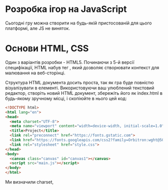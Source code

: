 # Розробка ігор на JavaScript

Сьогодні гру можна створити на будь-якій пристосованій для цього платформі, але JS не виняток.

# Основи HTML, CSS

Один з варіантів розробки - HTML5. Починаючи з 5-й версії специфікації, HTML набув тег <canvas>, який дозволяє створювати контекст для малювання на веб-сторінці.

Структура HTML документа досить проста, так як гра буде повністю візуалізувати в <canvas> елементі. Використовуючи ваш улюблений текстовий редактор, створіть новий HTML документ, збережіть його як index.html в будь-якому зручному місці, і скопіюйте в нього цей код:

  ```html
  <!DOCTYPE html>
<html lang="en">
<head>
    <meta charset="UTF-8">
    <meta name="viewport" content="width=device-width, initial-scale=1.0">
    <title>Project</title>
    <link rel="preconnect" href="https://fonts.gstatic.com"> 
    <link href="https://fonts.googleapis.com/css2?family=Orbitron:wght@500&display=swap" rel="stylesheet">  
    <link rel="stylesheet" href="style.css">
</head>
<body>
    <canvas class="canvas" id="canvas1"></canvas>
    <script src="main.js"></script>
</body>
</html>
  ```
  
Ми визначили charset, <title> і якийсь базовий CSS в заголовку. Тіло документа містить елементи <canvas> і <script> - ми будемо візуалізувати гру всередині першого і писати JavaScript код, який управляє грою, в другому. Елемент <canvas> має id рівний canvas1, який дозволяє однозначно відшукати елемент.

```CSS
  body{
    background: black;
}
canvas{  
    position: absolute;
    top: 50%;
    left: 50%;
    transform: translate(-50%, -50%);
    width: 900px;
    height: 600px;
    background: url('ground.png') no-repeat;
    background-size: cover;
    font-family: 'Orbitron', sans-serif;
}```
  
# Основи Canvas
  
  
#
#
#
#
#
#
#
#
